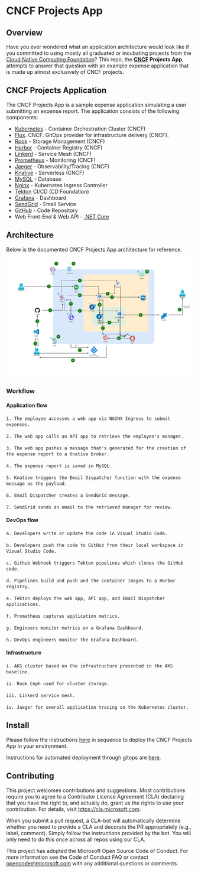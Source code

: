 # CNCF Projects App

## Overview

Have you ever wondered what an application architecture would look like if you committed to using mostly all graduated or incubating projects from the [Cloud Native Computing Foundation](https://www.cncf.io/projects/)? This repo, the **[CNCF](https://www.cncf.io/) Projects App**, attempts to answer that question with an example expense application that is made up almost exclusively of CNCF projects.

## CNCF Projects Application

The CNCF Projects App is a sample expense application simulating a user submitting an expense report. The application consists of the following components:

* [Kubernetes](https://kubernetes.io/) - Container Orchestration Cluster (CNCF)
* [Flux](https://fluxcd.io/). CNCF. GitOps provider for infrastructure delivery (CNCF).
* [Rook](https://rook.io/) - Storage Management (CNCF)
* [Harbor](https://goharbor.io/) - Container Registry (CNCF)
* [Linkerd](https://linkerd.io/) - Service Mesh (CNCF)
* [Prometheus](https://prometheus.io/) - Monitoring (CNCF)
* [Jaeger](https://www.jaegertracing.io/) - Observability/Tracing (CNCF)
* [Knative](https://knative.dev/) - Serverless (CNCF)
* [MySQL](https://www.mysql.com/) - Database
* [Nginx](https://www.nginx.com/) - Kubernetes Ingress Controller
* [Tekton](https://tekton.dev/) CI/CD (CD Foundation)
* [Grafana](https://grafana.com/) - Dashboard
* [SendGrid](https://sendgrid.com/) - Email Service
* [GitHub](https://github.com/) - Code Repository
* Web Front-End & Web API - [.NET Core](https://docs.microsoft.com/en-us/dotnet/core/about)

## Architecture

Below is the documented CNCF Projects App architecture for reference.

![Alt text](/images/cncf-projects-app-arc.png)

### Workflow

#### Application flow

    1. The employee accesses a web app via NGINX Ingress to submit expenses.
    
    2. The web app calls an API app to retrieve the employee's manager.
    
    3. The web app pushes a message that's generated for the creation of the expense report to a Knative broker.
    
    4. The expense report is saved in MySQL.
    
    5. Knative triggers the Email Dispatcher function with the expense message as the payload.
    
    6. Email Dispatcher creates a SendGrid message.
    
    7. SendGrid sends an email to the retrieved manager for review.

#### DevOps flow

    a. Developers write or update the code in Visual Studio Code.
    
    b. Developers push the code to GitHub from their local workspace in Visual Studio Code.
    
    c. Github Webhook triggers Tekton pipelines which clones the GitHub code.
    
    d. Pipelines build and push and the container images to a Harbor registry.
    
    e. Tekton deploys the web app, API app, and Email Dispatcher applications.
    
    f. Prometheus captures application metrics.
    
    g. Engineers monitor metrics on a Grafana Dashboard.
    
    h. DevOps engineers monitor the Grafana Dashboard.

#### Infrastructure

    i. AKS cluster based on the infrastructure presented in the AKS baseline.
    
    ii. Rook Ceph used for cluster storage.
    
    iii. Linkerd service mesh.
    
    iv. Jaeger for overall application tracing on the Kubernetes cluster.

## Install

Please follow the instructions [here](notes.md) in sequence to deploy the CNCF Projects App in your environment.

Instructions for automated deployment through gitops are [here](/gitops/readme.md).

## Contributing

This project welcomes contributions and suggestions. Most contributions require you to agree to a Contributor License Agreement (CLA) declaring that you have the right to, and actually do, grant us the rights to use your contribution. For details, visit https://cla.microsoft.com.

When you submit a pull request, a CLA-bot will automatically determine whether you need to provide a CLA and decorate the PR appropriately (e.g., label, comment). Simply follow the instructions provided by the bot. You will only need to do this once across all repos using our CLA.

This project has adopted the Microsoft Open Source Code of Conduct. For more information see the Code of Conduct FAQ or contact opencode@microsoft.com with any additional questions or comments.
